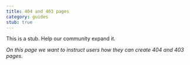 ```yaml
---
title: 404 and 403 pages
category: guides
stub: true
---
```


This is a stub. Help our community expand it.

_On this page we want to instruct users how they can create 404 and 403 pages._
